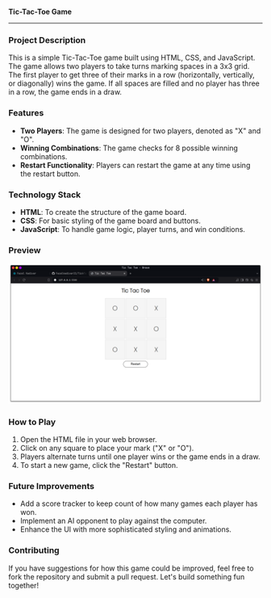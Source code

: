 **Tic-Tac-Toe Game**

---

### **Project Description**

This is a simple Tic-Tac-Toe game built using HTML, CSS, and JavaScript. The game allows two players to take turns marking spaces in a 3x3 grid. The first player to get three of their marks in a row (horizontally, vertically, or diagonally) wins the game. If all spaces are filled and no player has three in a row, the game ends in a draw.

### **Features**

- **Two Players**: The game is designed for two players, denoted as "X" and "O".
- **Winning Combinations**: The game checks for 8 possible winning combinations.
- **Restart Functionality**: Players can restart the game at any time using the restart button.

### **Technology Stack**

- **HTML**: To create the structure of the game board.
- **CSS**: For basic styling of the game board and buttons.
- **JavaScript**: To handle game logic, player turns, and win conditions.

### **Preview**
![preview](preview.png)

### **How to Play**

1. Open the HTML file in your web browser.
2. Click on any square to place your mark ("X" or "O").
3. Players alternate turns until one player wins or the game ends in a draw.
4. To start a new game, click the "Restart" button.

### **Future Improvements**

- Add a score tracker to keep count of how many games each player has won.
- Implement an AI opponent to play against the computer.
- Enhance the UI with more sophisticated styling and animations.

### **Contributing**

If you have suggestions for how this game could be improved, feel free to fork the repository and submit a pull request. Let's build something fun together!


